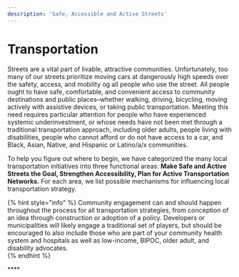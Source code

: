 ```yaml
---
description: 'Safe, Accessible and Active Streets'
---
```


# Transportation

Streets are a vital part of livable, attractive communities. Unfortunately, too many of our streets prioritize moving cars at dangerously high speeds over the safety, access, and mobility og all people who use the street.  All people ought to have safe, comfortable, and convenient access to community destinations and public places–whether walking, driving, bicycling, moving actively with assistive devices, or taking public transportation. Meeting this need requires particular attention for people who have experienced systemic underinvestment, or whose needs have not been met through a traditional transportation approach, including older adults, people living with disabilities, people who cannot afford or do not have access to a car, and Black, Asian, Native, and Hispanic or Latino/a/x communities.  

To help you figure out where to begin, we have categorized the many local transportation initiatives into three functional areas: **Make Safe and Active Streets the Goal, Strengthen Accessibility, Plan for Active Transportation Networks.** For each area, we list possible mechanisms for influencing local transportation strategy. 

{% hint style="info" %}
Community engagement can and should happen throughout the process for all transportation strategies, from conception of an idea through construction or adoption of a policy. Developers or municipalities will likely engage a traditional set of players, but should be encouraged to also include those who are part of your community health system and hospitals as well as low-income, BIPOC, older adult, and disability advocates.  
{% endhint %}

\*\*\*\*

